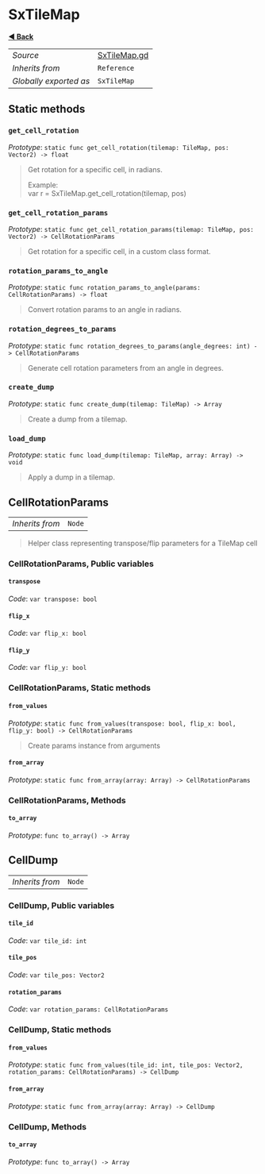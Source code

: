# SxTileMap

**[◀️ Back](../readme.md)**

|    |     |
|----|-----|
|*Source*|[SxTileMap.gd](../../extensions/SxTileMap.gd)|
|*Inherits from*|`Reference`|
|*Globally exported as*|`SxTileMap`|

## Static methods

### `get_cell_rotation`

*Prototype*: `static func get_cell_rotation(tilemap: TileMap, pos: Vector2) -> float`

> Get rotation for a specific cell, in radians.  
>   
> Example:  
>   var r = SxTileMap.get_cell_rotation(tilemap, pos)  
### `get_cell_rotation_params`

*Prototype*: `static func get_cell_rotation_params(tilemap: TileMap, pos: Vector2) -> CellRotationParams`

> Get rotation for a specific cell, in a custom class format.  
### `rotation_params_to_angle`

*Prototype*: `static func rotation_params_to_angle(params: CellRotationParams) -> float`

> Convert rotation params to an angle in radians.  
### `rotation_degrees_to_params`

*Prototype*: `static func rotation_degrees_to_params(angle_degrees: int) -> CellRotationParams`

> Generate cell rotation parameters from an angle in degrees.  
### `create_dump`

*Prototype*: `static func create_dump(tilemap: TileMap) -> Array`

> Create a dump from a tilemap.  
### `load_dump`

*Prototype*: `static func load_dump(tilemap: TileMap, array: Array) -> void`

> Apply a dump in a tilemap.  
## CellRotationParams

|    |     |
|----|-----|
|*Inherits from*|`Node`|

> Helper class representing transpose/flip parameters for a TileMap cell  
### CellRotationParams, Public variables

#### `transpose`

*Code*: `var transpose: bool`

#### `flip_x`

*Code*: `var flip_x: bool`

#### `flip_y`

*Code*: `var flip_y: bool`

### CellRotationParams, Static methods

#### `from_values`

*Prototype*: `static func from_values(transpose: bool, flip_x: bool, flip_y: bool) -> CellRotationParams`

> Create params instance from arguments  
#### `from_array`

*Prototype*: `static func from_array(array: Array) -> CellRotationParams`

### CellRotationParams, Methods

#### `to_array`

*Prototype*: `func to_array() -> Array`

## CellDump

|    |     |
|----|-----|
|*Inherits from*|`Node`|

### CellDump, Public variables

#### `tile_id`

*Code*: `var tile_id: int`

#### `tile_pos`

*Code*: `var tile_pos: Vector2`

#### `rotation_params`

*Code*: `var rotation_params: CellRotationParams`

### CellDump, Static methods

#### `from_values`

*Prototype*: `static func from_values(tile_id: int, tile_pos: Vector2, rotation_params: CellRotationParams) -> CellDump`

#### `from_array`

*Prototype*: `static func from_array(array: Array) -> CellDump`

### CellDump, Methods

#### `to_array`

*Prototype*: `func to_array() -> Array`

